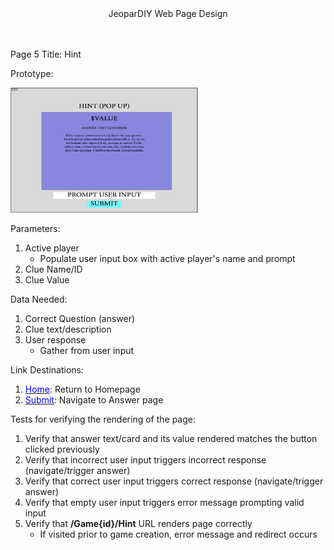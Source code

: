 
<center>JeoparDIY Web Page Design</center>
<br><br>

Page 5 Title: Hint

Prototype: 

<img src="./Images/page5.png" alt="Page 5" width="300" height="200">

Parameters: 
1) Active player
    - Populate user input box with active player's name and prompt
2) Clue Name/ID
3) Clue Value

Data Needed:
1) Correct Question (answer)
2) Clue text/description
3) User response
    - Gather from user input

Link Destinations: 

1. <u><font color="blue">Home</font></u>: Return to Homepage
2. <u><font color="blue">Submit</font></u>: Navigate to Answer page

Tests for verifying the rendering of the page:
1) Verify that answer text/card and its value rendered matches the button clicked previously
2) Verify that incorrect user input triggers incorrect response (navigate/trigger answer)
3) Verify that correct user input triggers correct response (navigate/trigger answer)
4) Verify that empty user input triggers error message prompting valid input
5) Verify that **/Game{id}/Hint** URL renders page correctly
    - If visited prior to game creation, error message and redirect occurs



